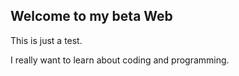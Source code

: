 ## Welcome to my beta Web

This is just a test.

I really want to learn about coding and programming.
